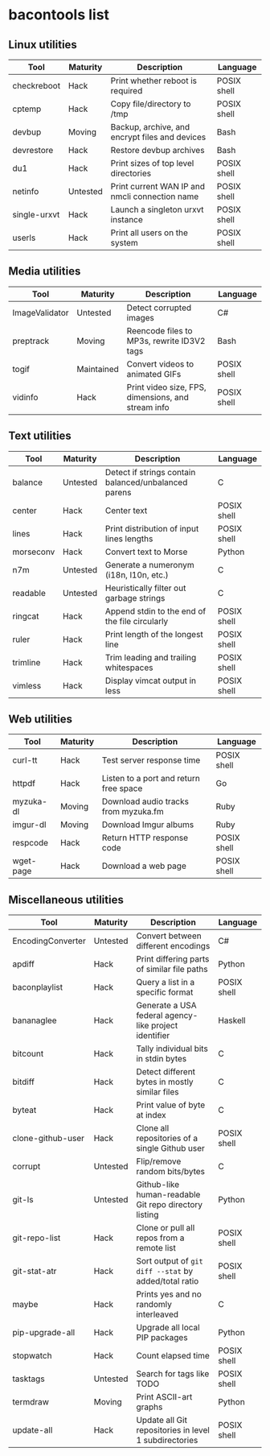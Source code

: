 bacontools list
===============

Linux utilities
---------------
| Tool         | Maturity | Description                                    | Language    |
|--------------|----------|------------------------------------------------|-------------|
| checkreboot  | Hack     | Print whether reboot is required               | POSIX shell |
| cptemp       | Hack     | Copy file/directory to /tmp                    | POSIX shell |
| devbup       | Moving   | Backup, archive, and encrypt files and devices | Bash        |
| devrestore   | Hack     | Restore devbup archives                        | Bash        |
| du1          | Hack     | Print sizes of top level directories           | POSIX shell |
| netinfo      | Untested | Print current WAN IP and nmcli connection name | POSIX shell |
| single-urxvt | Hack     | Launch a singleton urxvt instance              | POSIX shell |
| userls       | Hack     | Print all users on the system                  | POSIX shell |

Media utilities
---------------
| Tool           | Maturity   | Description                                        | Language    |
|----------------|------------|----------------------------------------------------|-------------|
| ImageValidator | Untested   | Detect corrupted images                            | C#          |
| preptrack      | Moving     | Reencode files to MP3s, rewrite ID3V2 tags         | Bash        |
| togif          | Maintained | Convert videos to animated GIFs                    | POSIX shell |
| vidinfo        | Hack       | Print video size, FPS, dimensions, and stream info | POSIX shell |

Text utilities
--------------
| Tool      | Maturity | Description                                          | Language    |
|-----------|----------|------------------------------------------------------|-------------|
| balance   | Untested | Detect if strings contain balanced/unbalanced parens | C           |
| center    | Hack     | Center text                                          | POSIX shell |
| lines     | Hack     | Print distribution of input lines lengths            | POSIX shell |
| morseconv | Hack     | Convert text to Morse                                | Python      |
| n7m       | Untested | Generate a numeronym (i18n, l10n, etc.)              | C           |
| readable  | Untested | Heuristically filter out garbage strings             | C           |
| ringcat   | Hack     | Append stdin to the end of the file circularly       | POSIX shell |
| ruler     | Hack     | Print length of the longest line                     | POSIX shell |
| trimline  | Hack     | Trim leading and trailing whitespaces                | POSIX shell |
| vimless   | Hack     | Display vimcat output in less                        | POSIX shell |

Web utilities
-------------
| Tool      | Maturity | Description                            | Language    |
|-----------|----------|----------------------------------------|-------------|
| curl-tt   | Hack     | Test server response time              | POSIX shell |
| httpdf    | Hack     | Listen to a port and return free space | Go          |
| myzuka-dl | Moving   | Download audio tracks from myzuka.fm   | Ruby        |
| imgur-dl  | Moving   | Download Imgur albums                  | Ruby        |
| respcode  | Hack     | Return HTTP response code              | POSIX shell |
| wget-page | Hack     | Download a web page                    | POSIX shell |

Miscellaneous utilities
-----------------------
| Tool              | Maturity | Description                                             | Language    |
|-------------------|----------|---------------------------------------------------------|-------------|
| EncodingConverter | Untested | Convert between different encodings                     | C#          |
| apdiff            | Hack     | Print differing parts of similar file paths             | Python      |
| baconplaylist     | Hack     | Query a list in a specific format                       | POSIX shell |
| bananaglee        | Hack     | Generate a USA federal agency-like project identifier   | Haskell     |
| bitcount          | Hack     | Tally individual bits in stdin bytes                    | C           |
| bitdiff           | Hack     | Detect different bytes in mostly similar files          | C           |
| byteat            | Hack     | Print value of byte at index                            | C           |
| clone-github-user | Hack     | Clone all repositories of a single Github user          | POSIX shell |
| corrupt           | Untested | Flip/remove random bits/bytes                           | C           |
| git-ls            | Untested | Github-like human-readable Git repo directory listing   | Python      |
| git-repo-list     | Hack     | Clone or pull all repos from a remote list              | POSIX shell |
| git-stat-atr      | Hack     | Sort output of `git diff --stat` by added/total ratio   | POSIX shell |
| maybe             | Hack     | Prints yes and no randomly interleaved                  | C           |
| pip-upgrade-all   | Hack     | Upgrade all local PIP packages                          | Python      |
| stopwatch         | Hack     | Count elapsed time                                      | POSIX shell |
| tasktags          | Untested | Search for tags like TODO                               | POSIX shell |
| termdraw          | Moving   | Print ASCII-art graphs                                  | Python      |
| update-all        | Hack     | Update all Git repositories in level 1 subdirectories   | POSIX shell |
